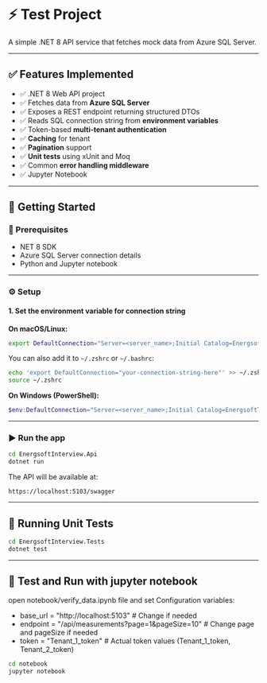 # ⚡ Test Project

A simple .NET 8 API service that fetches mock data from Azure SQL Server.

---

## ✅ Features Implemented

- ✅ .NET 8 Web API project
- ✅ Fetches data from **Azure SQL Server**
- ✅ Exposes a REST endpoint returning structured DTOs
- ✅ Reads SQL connection string from **environment variables**
- ✅ Token-based **multi-tenant authentication**
- ✅ **Caching** for tenant
- ✅ **Pagination** support
- ✅ **Unit tests** using xUnit and Moq
- ✅ Common **error handling middleware**
- ✅ Jupyter Notebook

---

## 🚀 Getting Started

### 🔧 Prerequisites

- NET 8 SDK
- Azure SQL Server connection details
- Python and Jupyter notebook

---

### ⚙️ Setup

#### 1. Set the environment variable for connection string

**On macOS/Linux:**

```bash
export DefaultConnection="Server=<server_name>;Initial Catalog=EnergsoftTestDb;Persist Security Info=False;User ID=<your_username>;Password=<your_password>;MultipleActiveResultSets=False;Encrypt=True;TrustServerCertificate=False;Connection Timeout=30;"
```

You can also add it to `~/.zshrc` or `~/.bashrc`:

```bash
echo 'export DefaultConnection="your-connection-string-here"' >> ~/.zshrc
source ~/.zshrc
```

**On Windows (PowerShell):**

```powershell
$env:DefaultConnection="Server=<server_name>;Initial Catalog=EnergsoftTestDb;Persist Security Info=False;User ID=<your_username>;Password=<your_password>;MultipleActiveResultSets=False;Encrypt=True;TrustServerCertificate=False;Connection Timeout=30;"
```

---

### ▶️ Run the app

```bash
cd EnergsoftInterview.Api
dotnet run
```

The API will be available at:

```
https://localhost:5103/swagger
```

---

## 🧪 Running Unit Tests

```bash
cd EnergsoftInterview.Tests
dotnet test
```

---

## 📌 Test and Run with jupyter notebook

open notebook/verify_data.ipynb file and set Configuration variables:

- base_url = "http://localhost:5103"  # Change if needed
- endpoint = "/api/measurements?page=1&pageSize=10" # Change page and pageSize if needed
- token = "Tenant_1_token"  # Actual token values (Tenant_1_token, Tenant_2_token)

```bash
cd notebook
jupyter notebook
```